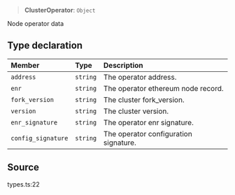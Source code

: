 > **ClusterOperator**: `Object`

Node operator data

## Type declaration

| Member | Type | Description |
| :------ | :------ | :------ |
| `address` | `string` | The operator address. |
| `enr` | `string` | The operator ethereum node record. |
| `fork_version` | `string` | The cluster fork_version. |
| `version` | `string` | The cluster version. |
| `enr_signature` | `string` | The operator enr signature. |
| `config_signature` | `string` | The operator configuration signature. |

## Source

types.ts:22
